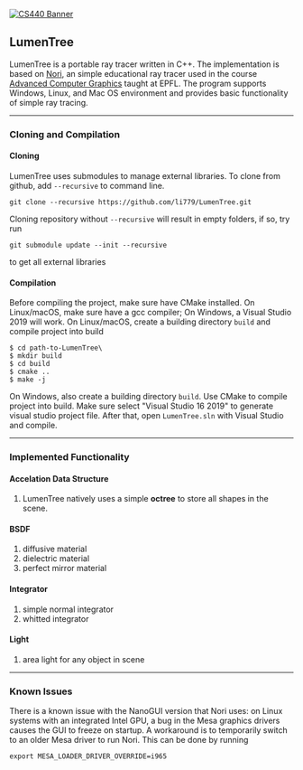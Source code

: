 [![CS440 Banner](https://rgl.s3.eu-central-1.amazonaws.com/media/uploads/wjakob/2017/02/16/cs440-logo_web.jpg)](https://rgl.s3.eu-central-1.amazonaws.com/media/uploads/wjakob/2017/02/20/cs440-rgl.jpg)

## LumenTree

LumenTree is a portable ray tracer written in C++. The implementation is based on [Nori](https://wjakob.github.io/nori), an simple educational ray tracer used in the course [Advanced Computer Graphics](https://rgl.epfl.ch/courses/ACG17) taught at EPFL. The program supports Windows, Linux, and Mac OS environment and provides basic functionality of simple ray tracing.

---

### Cloning and Compilation
#### Cloning
LumenTree uses submodules to manage external libraries. To clone from github, add `--recursive` to command line.
```
git clone --recursive https://github.com/li779/LumenTree.git
```
Cloning repository without `--recursive` will result in empty folders, if so, try run 
```
git submodule update --init --recursive
```
to get all external libraries
#### Compilation
Before compiling the project, make sure have CMake installed. On Linux/macOS, make sure have a gcc compiler; On Windows, a Visual Studio 2019 will work.
On Linux/macOS, create a building directory `build` and compile project into build
```
$ cd path-to-LumenTree\
$ mkdir build
$ cd build
$ cmake ..
$ make -j
``` 
On Windows, also create a building directory `build`. Use CMake to compile project into build. Make sure select "Visual Studio 16 2019" to generate visual studio project file. After that, open `LumenTree.sln` with Visual Studio and compile.

---

### Implemented Functionality
#### Accelation Data Structure
1. LumenTree natively uses a simple **octree** to store all shapes in the scene.

#### BSDF
1. diffusive material
2. dielectric material
3. perfect mirror material

#### Integrator
1. simple normal integrator
2. whitted integrator

#### Light
1. area light for any object in scene

---
### Known Issues
There is a known issue with the NanoGUI version that Nori uses: on Linux systems with an integrated Intel GPU, a bug in the Mesa graphics drivers causes the GUI to freeze on startup. A workaround is to temporarily switch to an older Mesa driver to run Nori. This can be done by running
```
export MESA_LOADER_DRIVER_OVERRIDE=i965
```
